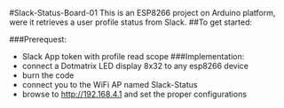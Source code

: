 #Slack-Status-Board-01
This is an ESP8266 project on Arduino platform, were it retrieves a user profile status from Slack.
##To get started:

###Prerequest:
- Slack App token with profile read scope
###Implementation:
- connect a Dotmatrix LED display 8x32 to any esp8266 device
- burn the code
- connect you to the WiFi AP named Slack-Status 
- browse to http://192.168.4.1 and set the proper configurations

